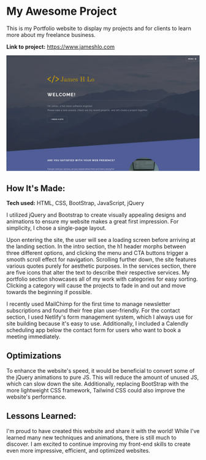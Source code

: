 # My Awesome Project

This is my Portfolio website to display my projects and for clients to learn more about my freelance business.

**Link to project:** https://www.jameshlo.com

![portfolio website](/images/portfolio.webp)

## How It's Made:

**Tech used:** HTML, CSS, BootStrap, JavaScript, jQuery

I utilized jQuery and Bootstrap to create visually appealing designs and animations to ensure my website makes a great first impression. For simplicity, I chose a single-page layout.

Upon entering the site, the user will see a loading screen before arriving at the landing section. In the intro section, the h1 header morphs between three different options, and clicking the menu and CTA buttons trigger a smooth scroll effect for navigation. Scrolling further down, the site features various quotes purely for aesthetic purposes. In the services section, there are five icons that alter the text to describe their respective services. My portfolio section showcases all of my work with categories for easy sorting. Clicking a category will cause the projects to fade in and out and move towards the beginning if possible.

I recently used MailChimp for the first time to manage newsletter subscriptions and found their free plan user-friendly. For the contact section, I used Netlify's form management system, which I always use for site building because it's easy to use. Additionally, I included a Calendly scheduling app below the contact form for users who want to book a meeting immediately.

## Optimizations

To enhance the website's speed, it would be beneficial to convert some of the jQuery animations to pure JS. This will reduce the amount of unused JS, which can slow down the site. Additionally, replacing BootStrap with the more lightweight CSS framework, Tailwind CSS could also improve the website's performance.

## Lessons Learned:

I'm proud to have created this website and share it with the world! While I've learned many new techniques and animations, there is still much to discover. I am excited to continue improving my front-end skills to create even more impressive, efficient, and optimized websites.
